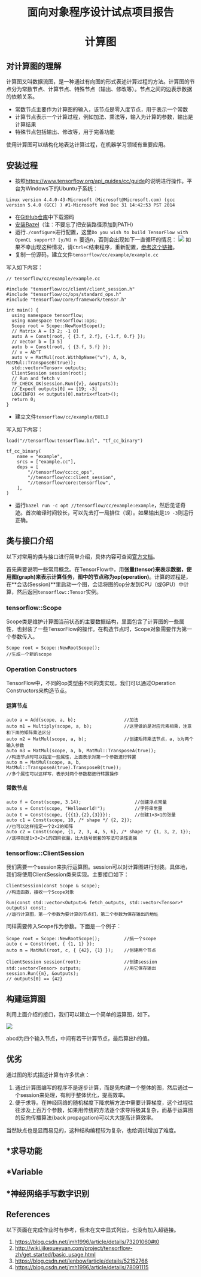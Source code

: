 # <center>面向对象程序设计试点项目报告</center>
# <center>计算图</center>

## 对计算图的理解

计算图又叫数据流图，是一种通过有向图的形式表述计算过程的方法。计算图的节点分为常数节点、计算节点、特殊节点（输出、修改等）。节点之间的边表示数据的依赖关系。

- 常数节点主要作为计算图的输入，该节点是零入度节点，用于表示一个常数
- 计算节点表示一个计算过程，例如加法、乘法等，输入为计算的参数，输出是计算结果
- 特殊节点包括输出、修改等，用于完善功能

使用计算图可以结构化地表达计算过程，在机器学习领域有重要应用。

## 安装过程

- 按照<https://www.tensorflow.org/api_guides/cc/guide>的说明进行操作。平台为Windows下的Ubuntu子系统：

`Linux version 4.4.0-43-Microsoft (Microsoft@Microsoft.com) (gcc version 5.4.0 (GCC) ) #1-Microsoft Wed Dec 31 14:42:53 PST 2014`

- 在[GitHub仓库](https://github.com/tensorflow/tensorflow)中下载源码
- [安装Bazel](https://docs.bazel.build/versions/master/install-ubuntu.html#install-with-installer-ubuntu)（注：不要忘了把安装路径添加到PATH）
- 运行`./configure`进行配置，这里`Do you wish to build TensorFlow with OpenCL support? [y/N] n
`要选n，否则会出现如下一直循环的情况：
![](xunhuan.png)
如果不幸出现这种情况，请`Ctrl+C`结束程序，重新配置，[参考这个链接](https://www.zybuluo.com/kakadee/note/657235)。
- 复制一份源码，建立文件`tensorflow/cc/example/example.cc`

写入如下内容：

	// tensorflow/cc/example/example.cc
	
	#include "tensorflow/cc/client/client_session.h"
	#include "tensorflow/cc/ops/standard_ops.h"
	#include "tensorflow/core/framework/tensor.h"
	
	int main() {
	  using namespace tensorflow;
	  using namespace tensorflow::ops;
	  Scope root = Scope::NewRootScope();
	  // Matrix A = [3 2; -1 0]
	  auto A = Const(root, { {3.f, 2.f}, {-1.f, 0.f} });
	  // Vector b = [3 5]
	  auto b = Const(root, { {3.f, 5.f} });
	  // v = Ab^T
	  auto v = MatMul(root.WithOpName("v"), A, b, MatMul::TransposeB(true));
	  std::vector<Tensor> outputs;
	  ClientSession session(root);
	  // Run and fetch v
	  TF_CHECK_OK(session.Run({v}, &outputs));
	  // Expect outputs[0] == [19; -3]
	  LOG(INFO) << outputs[0].matrix<float>();
	  return 0;
	}
- 建立文件`tensorflow/cc/example/BUILD`

写入如下内容：

	load("//tensorflow:tensorflow.bzl", "tf_cc_binary")
	
	tf_cc_binary(
	    name = "example",
	    srcs = ["example.cc"],
	    deps = [
	        "//tensorflow/cc:cc_ops",
	        "//tensorflow/cc:client_session",
	        "//tensorflow/core:tensorflow",
	    ],
	)

- 运行`bazel run -c opt //tensorflow/cc/example:example`，然后见证奇迹。首次编译时间较长，可以先去打一局排位（误）。如果输出是`19 -3`则运行正确。

## 类与接口介绍

以下对常用的类与接口进行简单介绍，具体内容可查阅[官方文档](https://www.tensorflow.org/api_guides/cc/guide)。

首先需要说明一些常用概念。在TensorFlow中，用**张量(tensor)**来表示数据，使用**图(graph)**来表示计算任务，图中的节点称为**op(operation)**。计算的过程是，在**会话(Session)**里启动一个图，会话将图的op分发到CPU（或GPU）中计算，然后返回`tensorflow::Tensor`实例。

### tensorflow::Scope
Scope类是维护计算图当前状态的主要数据结构，里面包含了计算图的一些属性，也封装了一些TensorFlow的操作。在构造节点时，Scope对象需要作为第一个参数传入。

	Scope root = Scope::NewRootScope();
	//生成一个新的scope

### Operation Constructors

TensorFlow中，不同的op类型由不同的类实现，我们可以通过Operation Constructors来构造节点。

#### 运算节点
	auto a = Add(scope, a, b);					//加法
	auto m1 = Multiply(scope, a, b);			//这里做的是对应元素相乘，注意和下面的矩阵乘法区分
	auto m2 = MatMul(scope, a, b);				//创建矩阵乘法节点，a, b为两个输入参数
	auto m3 = MatMul(scope, a, b, MatMul::TransposeA(true));
	//构造节点时可以指定一些属性，上面表示对第一个参数进行转置
	auto m = MatMul(scope, a, b, MatMul::TransposeA(true).TransposeB(true));
	//多个属性可以这样写，表示对两个参数都进行转置操作
#### 常数节点
	auto f = Const(scope, 3.14);					//创建浮点常量
	auto s = Const(scope, "Helloworld!");			//字符串常量
	auto t = Const(scope, {{{1},{2},{3}}});			//创建1×3×1的张量
	auto c1 = Const(scope, 10, /* shape */ {2, 2});	
	//也可以这样指定一个2×2的矩阵
	auto c2 = Const(scope, {1, 2, 3, 4, 5, 6}, /* shape */ {1, 3, 2, 1});
	//这样则是1×3×2×1的四阶张量，比大括号嵌套的写法可读性更强

### tensorflow::ClientSession
我们需要一个session来执行运算图。session可以对计算图进行封装。具体地，我们将使用ClientSession类来实现。主要接口如下：

	ClientSession(const Scope & scope);
	//构造函数，接收一个Scope对象

	Run(const std::vector<Output>& fetch_outputs, std::vector<Tensor>* outputs) const;
	//运行计算图，第一个参数为要计算的节点们，第二个参数为保存输出的地址

同样需要传入Scope作为参数。下面是一个例子：

	Scope root = Scope::NewRootScope();			//搞一个scope
	auto c = Const(root, { {1, 1} });			
	auto m = MatMul(root, c, { {42}, {1} });	//创建两个节点
	
	ClientSession session(root);				//创建session
	std::vector<Tensor> outputs;				//用它保存输出
	session.Run({m}, &outputs);
	// outputs[0] == {42}

## 构建运算图

利用上面介绍的接口，我们可以建立一个简单的运算图，如下。

![](calculate.png)

abcd为四个输入节点，中间有若干计算节点，最后算出h的值。

## 优劣

通过图的形式描述计算有许多优点：

1. 通过计算图编写的程序不是逐步计算，而是先构建一个整体的图，然后通过一个session来处理，有利于整体优化，提高效率。
2. 便于求导。在神经网络的随机梯度下降求解方法中需要计算梯度，这个过程往往涉及上百万个参数，如果用传统的方法逐个求导将极其复杂，而基于运算图的反向传播算法(back propagation)可以大大提高计算效率。

当然缺点也是显而易见的，这种结构编程较为复杂，也给调试增加了难度。

## *求导功能

## *Variable

## *神经网络手写数字识别

## References

以下页面在完成作业时有参考，但未在文中显式列出，也没有加入超链接。

1. https://blog.csdn.net/jmh1996/article/details/73201060#t0
2. http://wiki.jikexueyuan.com/project/tensorflow-zh/get_started/basic_usage.html
3. https://blog.csdn.net/lenbow/article/details/52152766
4. https://blog.csdn.net/jmh1996/article/details/78091115
